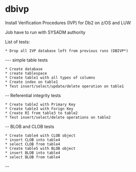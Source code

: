 # dbivp
Install Verification Procedures (IVP) for Db2 on z/OS and LUW

Job have to run with SYSADM authority 

List of tests: 

    * Drop all IVP database left from previous runs (DBIVP*)

--- simple table tests 

    * Create database 
    * create tablespace 
    * Create table1 with all types of columns 
    * Create index on table1
    * Test insert/select/update/delete operation on table1 

-- Referential integrity tests 

    * Create table2 with Primary Key 
    * Create table3 with Forign Key 
    * Create RI from table3 to table2 
    * Test insert/select/delete operations on table2 

-- BLOB and CLOB tests 

    * Create table4 with CLOB object 
    * insert CLOB into table4 
    * select CLOB from table4
    * Create table5 with BLOB object 
    * insert BLOB into table4 
    * select BLOB from table4 

--


